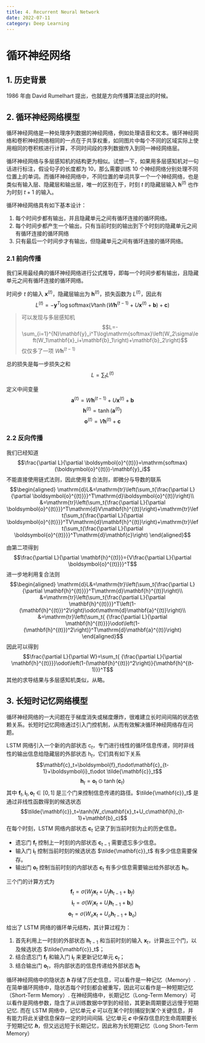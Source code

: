 ```yaml
---
title: 4. Recurrent Neural Network
date: 2022-07-11
category: Deep Learning
---
```

<!--more-->

# 循环神经网络

## 1. 历史背景
1986 年由 David Rumelhart 提出，也就是方向传播算法提出的时候。

## 2. 循环神经网络模型
循环神经网络是一种处理序列数据的神经网络，例如处理语音和文本。循环神经网络和卷积神经网络相同的一点在于共享权重，如同图片中每个不同的区域实际上使用相同的卷积核进行计算，不同时间段的序列数据传入到同一神经网络层。

循环神经网络与多层感知机的结构更为相似。试想一下，如果用多层感知机对一句话进行标注，假设句子的长度都为 10，那么需要训练 10 个神经网络分别处理不同位置上的单词。而循环神经网络中，不同位置的单词共享一个一个神经网络，也是类似有输入层、隐藏层和输出层，唯一的区别在于，时刻 $t$ 的隐藏层输入 $\mathbf{h}^{(t)}$ 也作为时刻 $t + 1$ 的输入。

循环神经网络具有如下基本设计：
1. 每个时间步都有输出，并且隐藏单元之间有循环连接的循环网络。
2. 每个时间步都产生一个输出，只有当前时刻的输出到下个时刻的隐藏单元之间有循环连接的循环网络
3. 只有最后一个时间步才有输出，但隐藏单元之间有循环连接的循环网络。

### 2.1 前向传播
我们采用最经典的循环神经网络进行公式推导，即每一个时间步都有输出，且隐藏单元之间有循环连接的循环网络。

时间步 $t$ 的输入 $\mathbf{x}^{(t)}$，隐藏层输出为 $\mathbf{h}^{(t)}$，损失函数为 $L^{(t)}$，因此有
$$L^{(t)}=-\mathbf{y}^T\log\mathrm{softmax}\left(V\tanh(W\mathbf{h}^{(t-1)}+U\mathbf{x}^{(t)}+\mathbf{b})+\mathbf{c}\right)$$

> 可以发现与多层感知机
> $$L=-\sum_{i=1}^{N}\mathbf{y}_i^T\log\mathrm{softmax}\left(W_2\sigma\left(W_1\mathbf{x}_i+\mathbf{b}_1\right)+\mathbf{b}_2\right)$$
> 仅仅多了一项 $W\mathbf{h}^{(t-1)}$

总的损失是每一步损失之和
$$L=\sum_t L^{(t)}$$

定义中间变量
$$\mathbf{a}^{(t)}=W\mathbf{h}^{(t-1)}+U\mathbf{x}^{(t)}+\mathbf{b}$$
$$\mathbf{h}^{(t)}=\tanh(\mathbf{a}^{(t)})$$
$$\boldsymbol{o}^{(t)}=V\mathbf{h}^{(t)}+\mathbf{c}$$

### 2.2 反向传播
我们已经知道
$$\frac{\partial L}{\partial \boldsymbol{o}^{(t)}}=\mathrm{softmax}(\boldsymbol{o}^{(t)})-\mathbf{y}_i$$
不能直接使用链式法则，因此使用复合法则，即微分与导数的联系
$$\begin{aligned}
    \mathrm{d}L&=\mathrm{tr}\left(\sum_t{\frac{\partial L}{\partial \boldsymbol{o}^{(t)}}}^T\mathrm{d}\boldsymbol{o}^{(t)}\right)\\
    &=\mathrm{tr}\left(\sum_t{\frac{\partial L}{\partial \boldsymbol{o}^{(t)}}}^T\mathrm{d}V\mathbf{h}^{(t)}\right)+\mathrm{tr}\left(\sum_t{\frac{\partial L}{\partial \boldsymbol{o}^{(t)}}}^TV\mathrm{d}\mathbf{h}^{(t)}\right)+\mathrm{tr}\left(\sum_t{\frac{\partial L}{\partial \boldsymbol{o}^{(t)}}}^T\mathrm{d}\mathbf{c}\right)
\end{aligned}$$

由第二项得到
$$\frac{\partial L}{\partial \mathbf{h}^{(t)}}={V\frac{\partial L}{\partial \boldsymbol{o}^{(t)}}}^T$$
进一步地利用复合法则
$$\begin{aligned}
    \mathrm{d}L&=\mathrm{tr}\left(\sum_t{\frac{\partial L}{\partial \mathbf{h}^{(t)}}}^T\mathrm{d}\mathbf{h}^{(t)}\right)\\
    &=\mathrm{tr}\left(\sum_t{\frac{\partial L}{\partial \mathbf{h}^{(t)}}}^T\left(1-(\mathbf{h}^{(t)})^2\right)\odot\mathrm{d}\mathbf{a}^{(t)}\right)\\
    &=\mathrm{tr}\left(\sum_t{ {\frac{\partial L}{\partial \mathbf{h}^{(t)}}}\odot\left(1-(\mathbf{h}^{(t)})^2\right)}^T\mathrm{d}\mathbf{a}^{(t)}\right)
\end{aligned}$$
因此可以得到
$$\frac{\partial L}{\partial W}=\sum_t{ {\frac{\partial L}{\partial \mathbf{h}^{(t)}}}\odot\left(1-(\mathbf{h}^{(t)})^2\right)}{\mathbf{h}^{(t-1)}}^T$$
其他的求导结果与多层感知机类似，从略。

## 3. 长短时记忆网络模型
循环神经网络的一大问题在于梯度消失或梯度爆炸，很难建立长时间间隔的状态依赖关系。长短时记忆网络通过引入门控机制，从而有效解决循环神经网络存在问题。

LSTM 网络引入一个新的内部状态 $\mathrm{c}_t$，专门进行线性的循环信息传递，同时非线性的输出信息给隐藏层的外部状态 $\mathrm{h}_t$，它们具有如下关系
$$\mathbf{c}_t=\boldsymbol{f}_t\odot\mathbf{c}_{t-1}+\boldsymbol{i}_t\odot \tilde{\mathbf{c}}_t$$
$$\mathbf{h}_t=\boldsymbol{o}_t\odot \tanh(\mathbf{c}_t)$$
其中 $\boldsymbol{f}_t,\boldsymbol{i}_t,\boldsymbol{o}_t\in[0,1]$ 是三个门来控制信息传递的路径。$\tilde{\mathbf{c}}_t$ 是通过非线性函数得到的候选状态
$$\tilde{\mathbf{c}}_t=\tanh(W_c\mathbf{x}_t+U_c\mathbf{h}_{t-1}+\mathbf{b}_c)$$
在每个时刻，LSTM 网络内部状态 $\mathbf{c}_t$ 记录了到当前时刻为止的历史信息。

- 遗忘门 $\boldsymbol{f}_t$ 控制上一时刻的内部状态 $\mathbf{c}_{t-1}$ 需要遗忘多少信息。
- 输入门 $\boldsymbol{i}_t$ 控制当前时刻的候选状态 $\tilde{\mathbf{c}}_t$ 有多少信息需要保存。
- 输出门 $\boldsymbol{o}_t$ 控制当前时刻的内部状态 $\mathbf{c}_{t}$ 有多少信息需要输出给外部状态 $\mathbf{h}_t$。
  
三个门的计算方式为
$$\boldsymbol{f}_t=\sigma (W_f\mathbf{x}_t+U_f\mathbf{h}_{t-1}+\mathbf{b}_f)$$
$$\boldsymbol{i}_t=\sigma (W_i\mathbf{x}_t+U_i\mathbf{h}_{t-1}+\mathbf{b}_i)$$
$$\boldsymbol{o}_t=\sigma (W_o\mathbf{x}_t+U_o\mathbf{h}_{t-1}+\mathbf{b}_o)$$

给出了 LSTM 网络的循环单元结构，其计算过程为：
1. 首先利用上一时刻的外部状态 $\mathbf{h}_{t-1}$ 和当前时刻的输入 $\mathbf{x}_t$，计算出三个门，以及候选状态 $\tilde{\mathbf{c}}_t$；
2. 结合遗忘门 $\boldsymbol{f}_t$ 和输入门 $\boldsymbol{i}_t$ 来更新记忆单元 $\mathbf{c}_t$；
3. 结合输出门 $\boldsymbol{o}_t$，将内部状态的信息传递给外部状态 $\mathbf{h}_{t}$

循环神经网络中的隐状态 𝒉 存储了历史信息，可以看作是一种记忆（Memory）. 在简单循环网络中，隐状态每个时刻都会被重写，因此可以看作是一种短期记忆（Short-Term Memory）. 在神经网络中，长期记忆（Long-Term Memory）可以看作是网络参数，隐含了从训练数据中学到的经验，其更新周期要远远慢于短期记忆. 而在 LSTM 网络中，记忆单元 𝒄 可以在某个时刻捕捉到某个关键信息，并有能力将此关键信息保存一定的时间间隔. 记忆单元 𝒄 中保存信息的生命周期要长于短期记忆 𝒉，但又远远短于长期记忆，因此称为长短期记忆（Long Short-Term Memory）